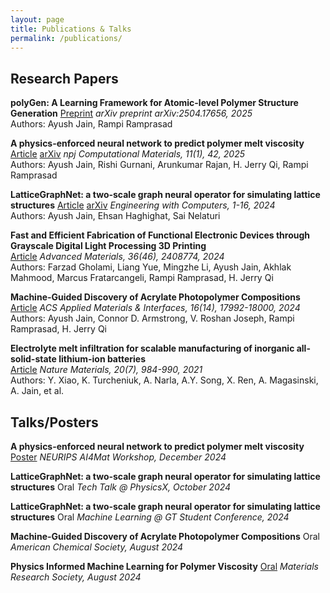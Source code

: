 ```yaml
---
layout: page
title: Publications & Talks
permalink: /publications/
---
```


## Research Papers

**polyGen: A Learning Framework for Atomic-level Polymer Structure Generation** [Preprint](https://arxiv.org/abs/2504.17656)
*arXiv preprint arXiv:2504.17656, 2025*  
Authors: Ayush Jain, Rampi Ramprasad

**A physics-enforced neural network to predict polymer melt viscosity**
[Article](https://www.nature.com/articles/s41524-025-01532-6)
[arXiv](https://arxiv.org/abs/2409.05240)
*npj Computational Materials, 11(1), 42, 2025*  
Authors: Ayush Jain, Rishi Gurnani, Arunkumar Rajan, H. Jerry Qi, Rampi Ramprasad


**LatticeGraphNet: a two-scale graph neural operator for simulating lattice structures**
[Article](https://link.springer.com/article/10.1007/s00366-024-02034-7)
[arXiv](https://arxiv.org/abs/2402.01045)
*Engineering with Computers, 1-16, 2024*  
Authors: Ayush Jain, Ehsan Haghighat, Sai Nelaturi

**Fast and Efficient Fabrication of Functional Electronic Devices through Grayscale Digital Light Processing 3D Printing**  
[Article](https://advanced.onlinelibrary.wiley.com/doi/full/10.1002/adma.202408774)
*Advanced Materials, 36(46), 2408774, 2024*  
Authors: Farzad Gholami, Liang Yue, Mingzhe Li, Ayush Jain, Akhlak Mahmood, Marcus Fratarcangeli, Rampi Ramprasad, H. Jerry Qi

**Machine-Guided Discovery of Acrylate Photopolymer Compositions** 
[Article](https://pubs.acs.org/doi/10.1021/acsami.4c00759) 
*ACS Applied Materials & Interfaces, 16(14), 17992-18000, 2024*  
Authors: Ayush Jain, Connor D. Armstrong, V. Roshan Joseph, Rampi Ramprasad, H. Jerry Qi

**Electrolyte melt infiltration for scalable manufacturing of inorganic all-solid-state lithium-ion batteries**  
[Article](https://www.nature.com/articles/s41563-021-00943-2)
*Nature Materials, 20(7), 984-990, 2021*  
Authors: Y. Xiao, K. Turcheniuk, A. Narla, A.Y. Song, X. Ren, A. Magasinski, A. Jain, et al.

## Talks/Posters

**A physics-enforced neural network to predict polymer melt viscosity**  
[Poster](https://neurips.cc/virtual/2024/103749) 
*NEURIPS AI4Mat Workshop, December 2024*

**LatticeGraphNet: a two-scale graph neural operator for simulating lattice structures** Oral
*Tech Talk @ PhysicsX, October 2024* 

**LatticeGraphNet: a two-scale graph neural operator for simulating lattice structures** Oral
*Machine Learning @ GT Student Conference, 2024*  

**Machine-Guided Discovery of Acrylate Photopolymer Compositions** Oral
*American Chemical Society, August 2024*

**Physics Informed Machine Learning for Polymer Viscosity**
[Oral](https://www.mrs.org/meetings-events/annual-meetings/archive/meeting/presentations/view/2022-mrs-fall-meeting/2022-mrs-fall-meeting-3784477)
*Materials Research Society, August 2024*
